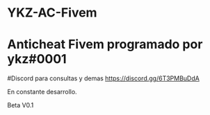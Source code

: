 # YKZ-AC-Fivem

# Anticheat Fivem programado por ykz#0001

#Discord para consultas y demas https://discord.gg/6T3PMBuDdA

En constante desarrollo.

Beta V0.1
